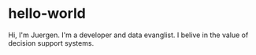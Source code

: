# hello-world

Hi, I'm Juergen.
I'm a developer and data evanglist. I belive in the value of decision support systems.
